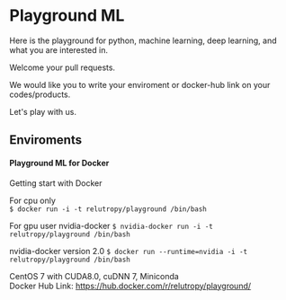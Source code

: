 # Playground ML
Here is the playground for python, machine learning, deep learning, and what you are interested in.  

Welcome your pull requests.  

We would like you to write your enviroment or docker-hub link on your codes/products.  

Let's play with us.

## Enviroments
#### Playground ML for Docker

Getting start with Docker   

For cpu only  
`$ docker run -i -t relutropy/playground /bin/bash`  

For gpu user
nvidia-docker
`$ nvidia-docker run -i -t relutropy/playground /bin/bash`  

nvidia-docker version 2.0
`$ docker run --runtime=nvidia -i -t relutropy/playground /bin/bash`  

CentOS 7 with CUDA8.0, cuDNN 7, Miniconda  
Docker Hub Link: https://hub.docker.com/r/relutropy/playground/
